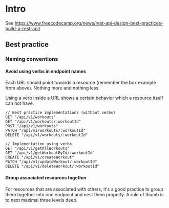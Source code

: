 # Intro
See https://www.freecodecamp.org/news/rest-api-design-best-practices-build-a-rest-api/

## Best practice

### Naming conventions

#### Avoid using verbs in endpoint names
Each URL should point towards a resource (remember the box example from above). Nothing more and nothing less.

Using a verb inside a URL shows a certain behavior which a resource itself can not have.

```text
// Best practice implementations (without verbs)
GET "/api/v1/workouts" 
GET "/api/v1/workouts/:workoutId" 
POST "/api/v1/workouts" 
PATCH "/api/v1/workouts/:workoutId" 
DELETE "/api/v1/workouts/:workoutId"  

// Implementation using verbs 
GET "/api/v1/getAllWorkouts" 
GET "/api/v1/getWorkoutById/:workoutId" 
CREATE "/api/v1/createWorkout" 
PATCH "/api/v1/updateWorkout/:workoutId" 
DELETE "/api/v1/deleteWorkout/:workoutId"
```

#### Group associated resources together
For resources that are associated with others, it's a good practice to group them together into one endpoint and nest them properly.
A rule of thumb is to next maximal three levels deep.